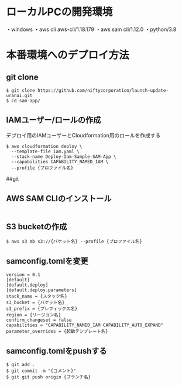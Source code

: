 # ローカルPCの開発環境
・windows 
・aws cli aws-cli/1.18.179
・aws sam cli/1.12.0
・python/3.8

# 本番環境へのデプロイ方法

## git clone
```
$ git clone https://github.com/niftycorporation/launch-update-uranai.git
$ cd sam-app/
```

## IAMユーザー/ロールの作成
デプロイ用のIAMユーザーとCloudformation用のロールを作成する

```
$ aws cloudformation deploy \
  --template-file iam.yaml \
  --stack-name Deploy-Iam-Sample-SAM-App \ 
  --capabilities CAPABILITY_NAMED_IAM \ 
  --profile {プロファイル名}
```

##git 

## AWS SAM CLIのインストール

```

```

## S3 bucketの作成

```
$ aws s3 mb s3://{バケット名} --profile {プロファイル名}
```

## samconfig.tomlを変更

```
version = 0.1
[default]
[default.deploy]
[default.deploy.parameters]
stack_name = {スタック名}
s3_bucket = {バケット名}
s3_prefix = {プレフィックス名}
region = {リージョン名}
confirm_changeset = false
capabilities = "CAPABILITY_NAMED_IAM CAPABILITY_AUTO_EXPAND"
parameter_overrides = {起動テンプレート名}
```

## samconfig.tomlをpushする

```
$ git add .
$ git commit -m "{コメント}"
$ git git push origin {ブランチ名}
```